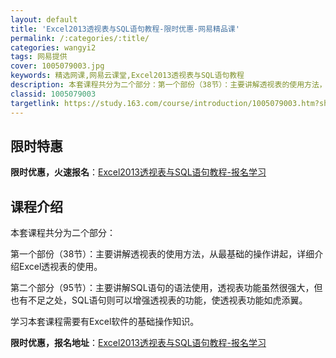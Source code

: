 ```yaml
---
layout: default
title: 'Excel2013透视表与SQL语句教程-限时优惠-网易精品课'
permalink: /:categories/:title/
categories: wangyi2
tags: 网易提供
cover: 1005079003.jpg
keywords: 精选网课,网易云课堂,Excel2013透视表与SQL语句教程
description: 本套课程共分为二个部分：第一个部份（38节）：主要讲解透视表的使用方法，从最基础的操作讲起，详细介绍Excel透视表的使
classid: 1005079003
targetlink: https://study.163.com/course/introduction/1005079003.htm?share=1&shareId=1025206652&utm_campaign=share&utm_medium=iphoneShare&utm_source=&utm_u=1025206652
---
```


## 限时特惠

**限时优惠，火速报名**：[Excel2013透视表与SQL语句教程-报名学习](https://study.163.com/course/introduction/1005079003.htm?share=1&shareId=1025206652&utm_campaign=share&utm_medium=iphoneShare&utm_source=&utm_u=1025206652)

## 课程介绍

本套课程共分为二个部分：

第一个部份（38节）：主要讲解透视表的使用方法，从最基础的操作讲起，详细介绍Excel透视表的使用。

第二个部分（95节）：主要讲解SQL语句的语法使用，透视表功能虽然很强大，但也有不足之处，SQL语句则可以增强透视表的功能，使透视表功能如虎添翼。

学习本套课程需要有Excel软件的基础操作知识。

**限时优惠，报名地址**：[Excel2013透视表与SQL语句教程-报名学习](https://study.163.com/course/introduction/1005079003.htm?share=1&shareId=1025206652&utm_campaign=share&utm_medium=iphoneShare&utm_source=&utm_u=1025206652)

